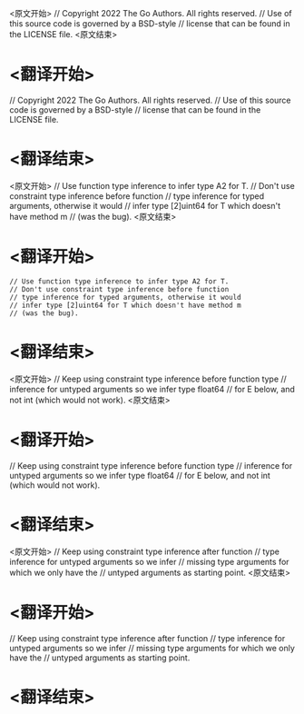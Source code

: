 
<原文开始>
// Copyright 2022 The Go Authors. All rights reserved.
// Use of this source code is governed by a BSD-style
// license that can be found in the LICENSE file.
<原文结束>

# <翻译开始>
// Copyright 2022 The Go Authors. All rights reserved.
// Use of this source code is governed by a BSD-style
// license that can be found in the LICENSE file.
# <翻译结束>


<原文开始>
	// Use function type inference to infer type A2 for T.
	// Don't use constraint type inference before function
	// type inference for typed arguments, otherwise it would
	// infer type [2]uint64 for T which doesn't have method m
	// (was the bug).
<原文结束>

# <翻译开始>
	// Use function type inference to infer type A2 for T.
	// Don't use constraint type inference before function
	// type inference for typed arguments, otherwise it would
	// infer type [2]uint64 for T which doesn't have method m
	// (was the bug).
# <翻译结束>


<原文开始>
// Keep using constraint type inference before function type
// inference for untyped arguments so we infer type float64
// for E below, and not int (which would not work).
<原文结束>

# <翻译开始>
// Keep using constraint type inference before function type
// inference for untyped arguments so we infer type float64
// for E below, and not int (which would not work).
# <翻译结束>


<原文开始>
// Keep using constraint type inference after function
// type inference for untyped arguments so we infer
// missing type arguments for which we only have the
// untyped arguments as starting point.
<原文结束>

# <翻译开始>
// Keep using constraint type inference after function
// type inference for untyped arguments so we infer
// missing type arguments for which we only have the
// untyped arguments as starting point.
# <翻译结束>

